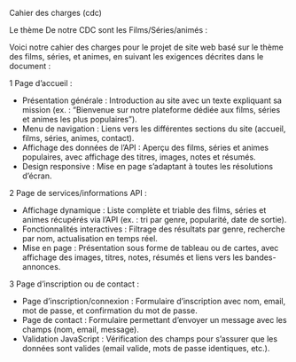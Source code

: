 Cahier des charges (cdc)


Le thème De notre CDC sont les Films/Séries/animés : 


Voici notre cahier des charges pour le projet de site web basé sur le thème des films, séries, et animes, en suivant les exigences décrites dans le document :

1 Page d’accueil :


- Présentation générale : Introduction au site avec un texte expliquant sa mission (ex. : “Bienvenue sur notre plateforme dédiée aux films, séries et animes les plus populaires”).
- Menu de navigation : Liens vers les différentes sections du site (accueil, films, séries, animes, contact).
- Affichage des données de l’API : Aperçu des films, séries et animes populaires, avec affichage des titres, images, notes et résumés.
- Design responsive : Mise en page s’adaptant à toutes les résolutions d’écran.





2 Page de services/informations API :

- Affichage dynamique : Liste complète et triable des films, séries et animes récupérés via l’API (ex. : tri par genre, popularité, date de sortie).
- Fonctionnalités interactives : Filtrage des résultats par genre, recherche par nom, actualisation en temps réel.
- Mise en page : Présentation sous forme de tableau ou de cartes, avec affichage des images, titres, notes, résumés et liens vers les bandes-annonces.

3 Page d’inscription ou de contact :

- Page d’inscription/connexion : Formulaire d’inscription avec nom, email, mot de passe, et confirmation du mot de passe.
- Page de contact : Formulaire permettant d’envoyer un message avec les champs (nom, email, message).
- Validation JavaScript : Vérification des champs pour s’assurer que les données sont valides (email valide, mots de passe identiques, etc.).
